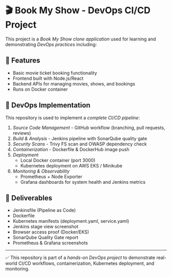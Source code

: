 
# 🎬 Book My Show - DevOps CI/CD Project

This project is a *Book My Show clone application* used for learning and demonstrating *DevOps practices* including:

## 🚀 Features
- Basic movie ticket booking functionality
- Frontend built with Node.js/React
- Backend APIs for managing movies, shows, and bookings
- Runs on Docker container

## 🔧 DevOps Implementation
This repository is used to implement a *complete CI/CD pipeline*:
1. *Source Code Management* - GitHub workflow (branching, pull requests, reviews)
2. *Build & Analysis* - Jenkins pipeline with SonarQube quality gate
3. *Security Scans* - Trivy FS scan and OWASP dependency check
4. *Containerization* - Dockerfile & DockerHub image push
5. *Deployment*  
   - Local Docker container (port 3000)  
   - Kubernetes deployment on AWS EKS / Minikube
6. *Monitoring & Observability*  
   - Prometheus + Node Exporter  
   - Grafana dashboards for system health and Jenkins metrics

## 📂 Deliverables
- Jenkinsfile (Pipeline as Code)
- Dockerfile
- Kubernetes manifests (deployment.yaml, service.yaml)
- Jenkins stage view screenshot
- Browser access proof (Docker/EKS)
- SonarQube Quality Gate report
- Prometheus & Grafana screenshots

---

✅ This repository is part of a *hands-on DevOps project* to demonstrate real-world CI/CD workflows, containerization, Kubernetes deployment, and monitoring.